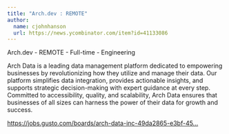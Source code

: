 ```yaml
---
title: "Arch.dev : REMOTE"
author:
  name: cjohnhanson
  url: https://news.ycombinator.com/item?id=41133086
---
```

Arch.dev - REMOTE - Full-time - Engineering

Arch Data is a leading data management platform dedicated to empowering businesses by revolutionizing how they utilize and manage their data. Our platform simplifies data integration, provides actionable insights, and supports strategic decision-making with expert guidance at every step. Committed to accessibility, quality, and scalability, Arch Data ensures that businesses of all sizes can harness the power of their data for growth and success.

<a href="https:&#x2F;&#x2F;jobs.gusto.com&#x2F;boards&#x2F;arch-data-inc-49da2865-e3bf-4578-9159-ae677b484ffc" rel="nofollow">https:&#x2F;&#x2F;jobs.gusto.com&#x2F;boards&#x2F;arch-data-inc-49da2865-e3bf-45...</a>
